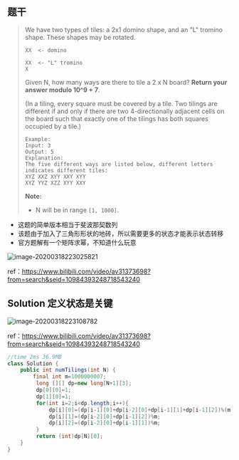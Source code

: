 ## 题干

> We have two types of tiles: a 2x1 domino shape, and an "L" tromino shape. These shapes may be rotated.
>
> ```
> XX  <- domino
> 
> XX  <- "L" tromino
> X
> ```
>
> Given N, how many ways are there to tile a 2 x N board? **Return your answer modulo 10^9 + 7**.
>
> (In a tiling, every square must be covered by a tile. Two tilings are different if and only if there are two 4-directionally adjacent cells on the board such that exactly one of the tilings has both squares occupied by a tile.)
>
> ```
> Example:
> Input: 3
> Output: 5
> Explanation: 
> The five different ways are listed below, different letters indicates different tiles:
> XYZ XXZ XYY XXY XYY
> XYZ YYZ XZZ XYY XXY
> ```
>
> **Note:**
>
> - N will be in range `[1, 1000]`.

* 这题的简单版本相当于斐波那契数列
* 该题由于加入了三角形形状的地砖，所以需要更多的状态才能表示状态转移
* 官方题解有一个矩阵求幂，不知道什么玩意

![image-20200318223025821](C:\Users\15524\AppData\Roaming\Typora\typora-user-images\image-20200318223025821.png)

ref：https://www.bilibili.com/video/av31373698?from=search&seid=10984393248718543240

## Solution 定义状态是关键

![image-20200318223108782](C:\Users\15524\AppData\Roaming\Typora\typora-user-images\image-20200318223108782.png)

ref：https://www.bilibili.com/video/av31373698?from=search&seid=10984393248718543240

```java
//time 2ms 36.9MB
class Solution {
    public int numTilings(int N) {
        final int m=1000000007;
         long [][] dp=new long[N+1][3];
         dp[0][0]=1;
         dp[1][0]=1;
         for(int i=2;i<dp.length;i++){
             dp[i][0]=(dp[i-1][0]+dp[i-2][0]+dp[i-1][1]+dp[i-1][2])%(m);
             dp[i][1]=(dp[i-2][0]+dp[i-1][2])%m;
             dp[i][2]=(dp[i-2][0]+dp[i-1][1])%m;
         }
         return (int)dp[N][0];
    }
}
```

